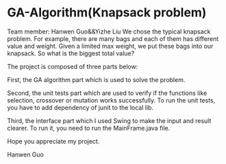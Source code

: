 # GA-Algorithm(Knapsack problem)
Team member: Hanwen Guo&&Yizhe Liu
We chose the typical knapsack problem. For example, there are many bags and each of them has different value and weight. Given a limited max weight, we put these bags into our knapsack. So what is the biggest total value?

The project is composed of three parts below: 

First, the GA algorithm part which is used to solve the problem. 

Second, the unit tests part which are used to verify if the functions like selection, crossover or mutation works successfully. To run the unit tests, you have to add dependency of junit to the local lib.

Third, the interface part which I used Swing to make the input and result clearer. To run it, you need to run the MainFrame.java file.

Hope you appreciate my project.

Hanwen Guo
